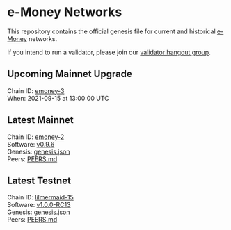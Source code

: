 # e-Money Networks

This repository contains the official genesis file for current and historical [e-Money](https://e-money.com) networks.

If you intend to run a validator, please join our [validator hangout group](https://t.me/joinchat/HBB5elfpWv8rADBFhhjbtg).

## Upcoming Mainnet Upgrade

Chain ID: [emoney-3](emoney-3/README.md)  
When: 2021-09-15 at 13:00:00 UTC  

## Latest Mainnet

Chain ID: [emoney-2](emoney-2/README.md)  
Software: [v0.9.6](https://github.com/e-money/em-ledger/releases/tag/v0.9.6)  
Genesis:  [genesis.json](https://raw.githubusercontent.com/e-money/networks/master/emoney-2/genesis.json)  
Peers: [PEERS.md](emoney-2/PEERS.md)

## Latest Testnet

Chain ID: [lilmermaid-15](lilmermaid-15/README.md)  
Software: [v1.0.0-RC13](https://github.com/e-money/em-ledger/releases/tag/v1.0.0-RC13)  
Genesis:  [genesis.json](https://raw.githubusercontent.com/e-money/networks/master/lilmermaid-15/genesis.json)  
Peers: [PEERS.md](lilmermaid-15/PEERS.md)  
